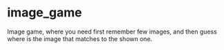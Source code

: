 # image_game
Image game, where you need first remember few images, and then guess where is the image that matches to the shown one. 
